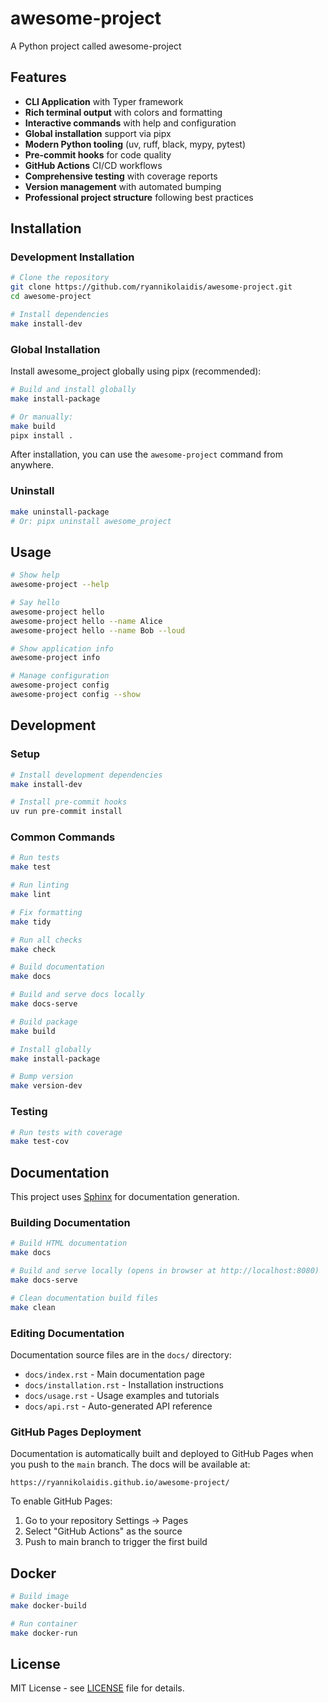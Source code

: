 # awesome-project

A Python project called awesome-project

## Features

- **CLI Application** with Typer framework
- **Rich terminal output** with colors and formatting
- **Interactive commands** with help and configuration
- **Global installation** support via pipx
- **Modern Python tooling** (uv, ruff, black, mypy, pytest)
- **Pre-commit hooks** for code quality
- **GitHub Actions** CI/CD workflows
- **Comprehensive testing** with coverage reports
- **Version management** with automated bumping
- **Professional project structure** following best practices

## Installation

### Development Installation

```bash
# Clone the repository
git clone https://github.com/ryannikolaidis/awesome-project.git
cd awesome-project

# Install dependencies
make install-dev
```

### Global Installation
Install awesome_project globally using pipx (recommended):

```bash
# Build and install globally
make install-package

# Or manually:
make build
pipx install .
```

After installation, you can use the `awesome-project` command from anywhere.

### Uninstall

```bash
make uninstall-package
# Or: pipx uninstall awesome_project
```
## Usage

```bash
# Show help
awesome-project --help

# Say hello
awesome-project hello
awesome-project hello --name Alice
awesome-project hello --name Bob --loud

# Show application info
awesome-project info

# Manage configuration
awesome-project config
awesome-project config --show
```

## Development

### Setup

```bash
# Install development dependencies
make install-dev

# Install pre-commit hooks
uv run pre-commit install
```

### Common Commands

```bash
# Run tests
make test

# Run linting
make lint

# Fix formatting
make tidy

# Run all checks
make check

# Build documentation
make docs

# Build and serve docs locally
make docs-serve

# Build package
make build

# Install globally
make install-package

# Bump version
make version-dev
```

### Testing

```bash
# Run tests with coverage
make test-cov
```

## Documentation

This project uses [Sphinx](https://www.sphinx-doc.org/) for documentation generation.

### Building Documentation

```bash
# Build HTML documentation
make docs

# Build and serve locally (opens in browser at http://localhost:8080)
make docs-serve

# Clean documentation build files
make clean
```

### Editing Documentation

Documentation source files are in the `docs/` directory:

- `docs/index.rst` - Main documentation page
- `docs/installation.rst` - Installation instructions
- `docs/usage.rst` - Usage examples and tutorials
- `docs/api.rst` - Auto-generated API reference

### GitHub Pages Deployment

Documentation is automatically built and deployed to GitHub Pages when you push to the `main` branch. The docs will be available at:

`https://ryannikolaidis.github.io/awesome-project/`

To enable GitHub Pages:
1. Go to your repository Settings → Pages
2. Select "GitHub Actions" as the source
3. Push to main branch to trigger the first build

## Docker

```bash
# Build image
make docker-build

# Run container
make docker-run
```

## License

MIT License - see [LICENSE](LICENSE) file for details.

